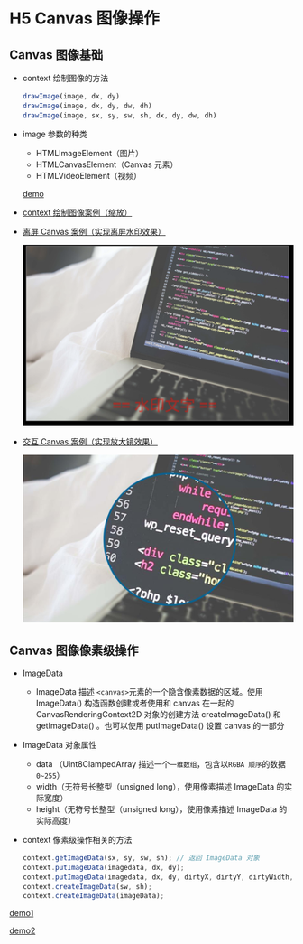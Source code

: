 # H5 Canvas 图像操作

## Canvas 图像基础

- context 绘制图像的方法

  ```javascript
  drawImage(image, dx, dy)
  drawImage(image, dx, dy, dw, dh)
  drawImage(image, sx, sy, sw, sh, dx, dy, dw, dh)
  ```

- image 参数的种类

  - HTMLImageElement（图片）
  - HTMLCanvasElement（Canvas 元素）
  - HTMLVideoElement（视频）

  [demo](https://github.com/hewq/course-H5-Animation-and-Game-Development/blob/master/ch03/LS03/LS03_01.html)

- [context 绘制图像案例（缩放）](https://github.com/hewq/course-H5-Animation-and-Game-Development/blob/master/ch03/LS03/LS03_02.html)

- [离屏 Canvas 案例（实现离屏水印效果）](https://github.com/hewq/course-H5-Animation-and-Game-Development/blob/master/ch03/LS03/LS03_03.html)

  ![](./ch03_03.png)

- [交互 Canvas 案例（实现放大镜效果）](https://github.com/hewq/course-H5-Animation-and-Game-Development/blob/master/ch03/LS03/LS03_04.html)

  ![](./ch03_04.png)

## Canvas 图像像素级操作

- ImageData

  - ImageData 描述 `<canvas>`元素的一个隐含像素数据的区域。使用 ImageData() 构造函数创建或者使用和 canvas 在一起的 CanvasRenderingContext2D 对象的创建方法 createImageData() 和 getImageData() 。也可以使用 putImageData() 设置 canvas 的一部分

- ImageData 对象属性

  - data （Uint8ClampedArray 描述一个`一维数组`，包含以`RGBA 顺序`的数据`0~255`）
  - width（无符号长整型（unsigned long），使用像素描述 ImageData 的实际宽度）
  - height（无符号长整型（unsigned long），使用像素描述 ImageData 的实际高度）

- context 像素级操作相关的方法

  ```javascript
  context.getImageData(sx, sy, sw, sh); // 返回 ImageData 对象
  context.putImageData(imagedata, dx, dy);
  context.putImageData(imagedata, dx, dy, dirtyX, dirtyY, dirtyWidth, dirtyHeight);
  context.createImageData(sw, sh);
  context.createImageData(imageData);
  ```

[demo1](https://github.com/hewq/course-H5-Animation-and-Game-Development/blob/master/ch03/LS03/LS03_05.html)

[demo2](https://github.com/hewq/course-H5-Animation-and-Game-Development/blob/master/ch03/LS03/LS03_06.html)